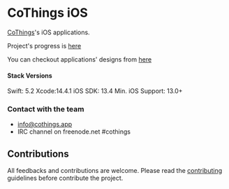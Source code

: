 # CoThings iOS

[CoThings](https://github.com/rainlab-inc/cothings)'s iOS applications.

Project's progress is [here](https://github.com/rainlab-inc/cothings-ios/projects/1)

You can checkout applications' designs from [here](https://github.com/rainlab-inc/cothings-design)

#### Stack Versions

Swift: 5.2
Xcode:14.4.1
iOS SDK: 13.4
Min. iOS Support: 13.0+

### Contact with the team
 - info@cothings.app
 - IRC channel on freenode.net #cothings

## Contributions

All feedbacks and contributions are welcome. Please read the [contributing](CONTRIBUTING.md) guidelines before contribute the project.

